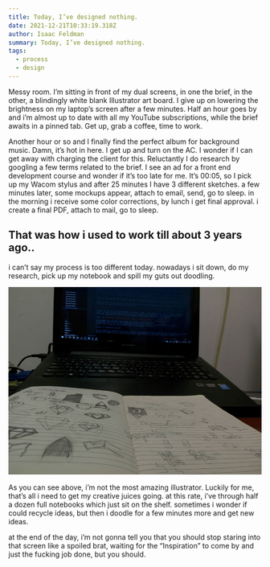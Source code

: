 ```yaml
---
title: Today, I’ve designed nothing.
date: 2021-12-21T10:33:19.318Z
author: Isaac Feldman
summary: Today, I’ve designed nothing.
tags:
  - process
  - design
---
```

Messy room. I’m sitting in front of my dual screens, in one the brief, in the other, a blindingly white blank Illustrator art board. I give up on lowering the brightness on my laptop’s screen after a few minutes. Half an hour goes by and i’m almost up to date with all my YouTube subscriptions, while the brief awaits in a pinned tab. Get up, grab a coffee, time to work.

Another hour or so and I finally find the perfect album for background music. Damn, it’s hot in here. I get up and turn on the AC. I wonder if I can get away with charging the client for this. Reluctantly I do research by googling a few terms related to the brief. I see an ad for a front end development course and wonder if it’s too late for me. It’s 00:05, so I pick up my Wacom stylus and after 25 minutes I have 3 different sketches. a few minutes later, some mockups appear, attach to email, send, go to sleep. in the morning i receive some color corrections, by lunch i get final approval. i create a final PDF, attach to mail, go to sleep.

## That was how i used to work till about 3 years ago..

i can’t say my process is too different today. nowadays i sit down, do my research, pick up my notebook and spill my guts out doodling.

![](/static/img/1_fup7djvhivz9pinp2otwpq.gif)

As you can see above, i’m not the most amazing illustrator. Luckily for me, that’s all i need to get my creative juices going. at this rate, i’ve through half a dozen full notebooks which just sit on the shelf. sometimes i wonder if could recycle ideas, but then i doodle for a few minutes more and get new ideas.

at the end of the day, i’m not gonna tell you that you should stop staring into that screen like a spoiled brat, waiting for the “Inspiration” to come by and just the fucking job done, but you should.